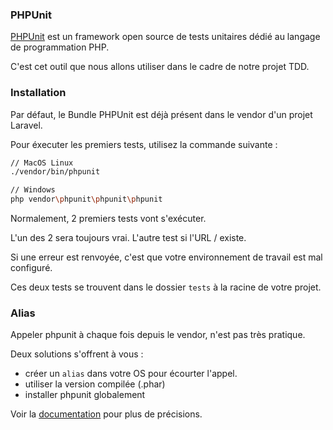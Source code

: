 ### PHPUnit

[PHPUnit](https://phpunit.de/) est un framework open source de tests unitaires dédié au langage de programmation PHP.

C'est cet outil que nous allons utiliser dans le cadre de notre projet TDD.

### Installation

Par défaut, le Bundle PHPUnit est déjà présent dans le vendor d'un projet Laravel.

Pour éxecuter les premiers tests, utilisez la commande suivante :


```bash
// MacOS Linux
./vendor/bin/phpunit

// Windows
php vendor\phpunit\phpunit\phpunit
```

Normalement, 2 premiers tests vont s'exécuter.

L'un des 2 sera toujours vrai. L'autre test si l'URL / existe.

Si une erreur est renvoyée, c'est que votre environnement de travail est mal configuré.

Ces deux tests se trouvent dans le dossier `tests` à la racine de votre projet. 

### Alias

Appeler phpunit à chaque fois depuis le vendor, n'est pas très pratique.

Deux solutions s'offrent à vous :
- créer un `alias` dans votre OS pour écourter l'appel.
- utiliser la version compilée (.phar)
- installer phpunit globalement

Voir la [documentation](https://phpunit.de/getting-started/phpunit-7.html) pour plus de précisions.